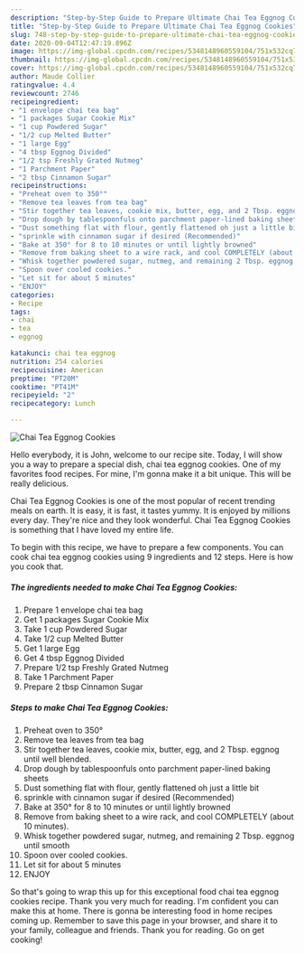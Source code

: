 ```yaml
---
description: "Step-by-Step Guide to Prepare Ultimate Chai Tea Eggnog Cookies"
title: "Step-by-Step Guide to Prepare Ultimate Chai Tea Eggnog Cookies"
slug: 748-step-by-step-guide-to-prepare-ultimate-chai-tea-eggnog-cookies
date: 2020-09-04T12:47:19.896Z
image: https://img-global.cpcdn.com/recipes/5348148960559104/751x532cq70/chai-tea-eggnog-cookies-recipe-main-photo.jpg
thumbnail: https://img-global.cpcdn.com/recipes/5348148960559104/751x532cq70/chai-tea-eggnog-cookies-recipe-main-photo.jpg
cover: https://img-global.cpcdn.com/recipes/5348148960559104/751x532cq70/chai-tea-eggnog-cookies-recipe-main-photo.jpg
author: Maude Collier
ratingvalue: 4.4
reviewcount: 2746
recipeingredient:
- "1 envelope chai tea bag"
- "1 packages Sugar Cookie Mix"
- "1 cup Powdered Sugar"
- "1/2 cup Melted Butter"
- "1 large Egg"
- "4 tbsp Eggnog Divided"
- "1/2 tsp Freshly Grated Nutmeg"
- "1 Parchment Paper"
- "2 tbsp Cinnamon Sugar"
recipeinstructions:
- "Preheat oven to 350°"
- "Remove tea leaves from tea bag"
- "Stir together tea leaves, cookie mix, butter, egg, and 2 Tbsp. eggnog until well blended."
- "Drop dough by tablespoonfuls onto parchment paper-lined baking sheets"
- "Dust something flat with flour, gently flattened oh just a little bit"
- "sprinkle with cinnamon sugar if desired (Recommended)"
- "Bake at 350° for 8 to 10 minutes or until lightly browned"
- "Remove from baking sheet to a wire rack, and cool COMPLETELY (about 10 minutes)."
- "Whisk together powdered sugar, nutmeg, and remaining 2 Tbsp. eggnog until smooth"
- "Spoon over cooled cookies."
- "Let sit for about 5 minutes"
- "ENJOY"
categories:
- Recipe
tags:
- chai
- tea
- eggnog

katakunci: chai tea eggnog 
nutrition: 254 calories
recipecuisine: American
preptime: "PT20M"
cooktime: "PT41M"
recipeyield: "2"
recipecategory: Lunch

---
```



![Chai Tea Eggnog Cookies](https://img-global.cpcdn.com/recipes/5348148960559104/751x532cq70/chai-tea-eggnog-cookies-recipe-main-photo.jpg)

Hello everybody, it is John, welcome to our recipe site. Today, I will show you a way to prepare a special dish, chai tea eggnog cookies. One of my favorites food recipes. For mine, I'm gonna make it a bit unique. This will be really delicious.



Chai Tea Eggnog Cookies is one of the most popular of recent trending meals on earth. It is easy, it is fast, it tastes yummy. It is enjoyed by millions every day. They're nice and they look wonderful. Chai Tea Eggnog Cookies is something that I have loved my entire life.


To begin with this recipe, we have to prepare a few components. You can cook chai tea eggnog cookies using 9 ingredients and 12 steps. Here is how you cook that.

<!--inarticleads1-->

##### The ingredients needed to make Chai Tea Eggnog Cookies:

1. Prepare 1 envelope chai tea bag
1. Get 1 packages Sugar Cookie Mix
1. Take 1 cup Powdered Sugar
1. Take 1/2 cup Melted Butter
1. Get 1 large Egg
1. Get 4 tbsp Eggnog Divided
1. Prepare 1/2 tsp Freshly Grated Nutmeg
1. Take 1 Parchment Paper
1. Prepare 2 tbsp Cinnamon Sugar




<!--inarticleads2-->

##### Steps to make Chai Tea Eggnog Cookies:

1. Preheat oven to 350°
1. Remove tea leaves from tea bag
1. Stir together tea leaves, cookie mix, butter, egg, and 2 Tbsp. eggnog until well blended.
1. Drop dough by tablespoonfuls onto parchment paper-lined baking sheets
1. Dust something flat with flour, gently flattened oh just a little bit
1. sprinkle with cinnamon sugar if desired (Recommended)
1. Bake at 350° for 8 to 10 minutes or until lightly browned
1. Remove from baking sheet to a wire rack, and cool COMPLETELY (about 10 minutes).
1. Whisk together powdered sugar, nutmeg, and remaining 2 Tbsp. eggnog until smooth
1. Spoon over cooled cookies.
1. Let sit for about 5 minutes
1. ENJOY




So that's going to wrap this up for this exceptional food chai tea eggnog cookies recipe. Thank you very much for reading. I'm confident you can make this at home. There is gonna be interesting food in home recipes coming up. Remember to save this page in your browser, and share it to your family, colleague and friends. Thank you for reading. Go on get cooking!
